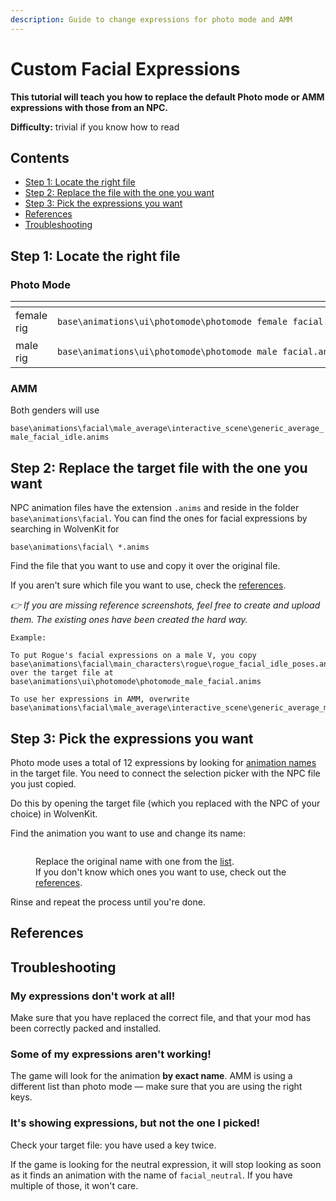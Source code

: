 ```yaml
---
description: Guide to change expressions for photo mode and AMM
---
```


# Custom Facial Expressions

**This tutorial will teach you how to replace the default Photo mode or AMM expressions with those from an NPC.**&#x20;

**Difficulty:** trivial if you know how to read

## Contents

* [Step 1: Locate the right file](broken-reference)
* [Step 2: Replace the file with the one you want](broken-reference)
* [Step 3: Pick the expressions you want](broken-reference)
* [References](broken-reference)
* [Troubleshooting](custom-facial-expressions.md#troubleshooting)

## Step 1: Locate the right file

### Photo Mode

<table data-header-hidden><thead><tr><th width="148"></th><th></th></tr></thead><tbody><tr><td>female rig</td><td><pre><code>base\animations\ui\photomode\photomode_female_facial.anims
</code></pre></td></tr><tr><td>male rig</td><td><pre><code>base\animations\ui\photomode\photomode_male_facial.anims
</code></pre></td></tr></tbody></table>

### AMM

Both genders will use

`base\animations\facial\male_average\interactive_scene\generic_average_male_facial_idle.anims`

<!-- {% hint style="info" %}
This will be called the **target file** in the rest of this guide
{% endhint %} -->

## Step 2: Replace the target file with the one you want

NPC animation files have the extension `.anims` and reside in the folder `base\animations\facial`. You can find the ones for facial expressions by searching in WolvenKit for

```
base\animations\facial\ *.anims
```

Find the file that you want to use and copy it over the original file.

<!-- {% hint style="info" %}
Although the file names are gendered, you can pick **any of them**.
{% endhint %} -->

&#x20;If you aren't sure which file you want to use, check the [references](../../modding-know-how/references-lists-and-overviews/cheat-sheet-face-and-skin/cheat-sheet-facial-expressions.md#expression-references-for-individual-npc-files).&#x20;

_👉 If you are missing reference screenshots, feel free to create and upload them. The existing ones have been created the hard way._

```
Example:

To put Rogue's facial expressions on a male V, you copy
base\animations\facial\main_characters\rogue\rogue_facial_idle_poses.anims
over the target file at 
base\animations\ui\photomode\photomode_male_facial.anims

To use her expressions in AMM, overwrite
base\animations\facial\male_average\interactive_scene\generic_average_male_facial_idle.anims
```

## Step 3: Pick the expressions you want

Photo mode uses a total of 12 expressions by looking for [animation names](../../modding-know-how/references-lists-and-overviews/cheat-sheet-face-and-skin/cheat-sheet-facial-expressions.md#photo-mode) in the target file. You need to connect the selection picker with the NPC file you just copied.&#x20;

<!-- {% hint style="success" %}
Find their names [here](../../modding-know-how/references-lists-and-overviews/cheat-sheet-face-and-skin/cheat-sheet-facial-expressions.md).

**Important:** AMM and photo mode use different keys. Just make sure to pick the right table, and everything will be fine.
{% endhint %} -->

Do this by opening the target file (which you replaced with the NPC of your choice) in WolvenKit.&#x20;

Find the animation you want to use and change its name:

<figure><img src="https://i.imgur.com/KYevLPa.png" alt=""><figcaption><p>Replace the original name with one from the <a href="../../modding-know-how/references-lists-and-overviews/cheat-sheet-face-and-skin/cheat-sheet-facial-expressions.md#photo-mode">list</a>. <br>If you don't know which ones you want to use, check out the <a href="../../modding-know-how/references-lists-and-overviews/cheat-sheet-face-and-skin/cheat-sheet-facial-expressions.md#expression-references-for-individual-npc-files">references</a>.</p></figcaption></figure>

Rinse and repeat the process until you're done.

<!-- {% hint style="success" %}
Save the file, pack the project, and start the game - voila, you now have custom expressions.
{% endhint %} -->

## References

<!-- {% hint style="info" %}
You can find a list of screenshots with facial expression references [here](../../modding-know-how/references-lists-and-overviews/cheat-sheet-face-and-skin/cheat-sheet-facial-expressions.md#expression-references-for-individual-npc-files).
{% endhint %} -->

## Troubleshooting

### My expressions don't work at all!

Make sure that you have replaced the correct file, and that your mod has been correctly packed and installed.

### Some of my expressions aren't working!

The game will look for the animation **by exact name**. AMM is using a different list than photo mode — make sure that you are using the right keys.

### It's showing expressions, but not the one I picked!

Check your target file: you have used a key twice.&#x20;

If the game is looking for the neutral expression, it will stop looking as soon as it finds an animation with the name of `facial_neutral`. If you have multiple of those, it won't care.
